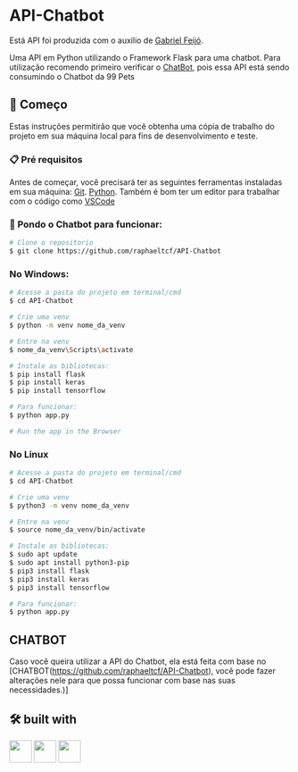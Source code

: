 # API-Chatbot

Está API foi produzida com o auxilio de [Gabriel Feijó](https://github.com/GabrielFeijo).

Uma API em Python utilizando o Framework Flask para uma chatbot. 
Para utilização recomendo primeiro verificar o [ChatBot](https://github.com/raphaeltcf/Chatbot), pois essa API está sendo consumindo o Chatbot da 99 Pets


## 🚀 Começo

Estas instruções permitirão que você obtenha uma cópia de trabalho do projeto em sua máquina local para fins de desenvolvimento e teste.

### 📋 Pré requisitos

Antes de começar, você precisará ter as seguintes ferramentas instaladas em sua máquina:
[Git](https://git-scm.com).
[Python](https://www.python.org/).
Também é bom ter um editor para trabalhar com o código como [VSCode](https://code.visualstudio.com/)

### 🎲 Pondo o Chatbot para funcionar:

```bash
# Clone o repositorio
$ git clone https://github.com/raphaeltcf/API-Chatbot
```

### No Windows: 

```bash
# Acesse a pasta do projeto em terminal/cmd
$ cd API-Chatbot

# Crie uma venv
$ python -m venv nome_da_venv

# Entre na venv
$ nome_da_venv\Scripts\activate

# Instale as bibliotecas: 
$ pip install flask 
$ pip install keras 
$ pip install tensorflow

# Para funcionar:
$ python app.py

# Run the app in the Browser
```

### No Linux

```bash
# Acesse a pasta do projeto em terminal/cmd
$ cd API-Chatbot

# Crie uma venv
$ python3 -m venv nome_da_venv

# Entre na venv
$ source nome_da_venv/bin/activate

# Instale as bibliotecas: 
$ sudo apt update
$ sudo apt install python3-pip
$ pip3 install flask 
$ pip3 install keras 
$ pip3 install tensorflow

# Para funcionar: 
$ python app.py

```

## CHATBOT 

Caso você queira utilizar a API do Chatbot, ela está feita com base no [CHATBOT(https://github.com/raphaeltcf/API-Chatbot), você pode fazer alterações nele para que possa funcionar com base nas suas necessidades.)]


## 🛠️ built with
<img src="https://cdn.jsdelivr.net/gh/devicons/devicon/icons/python/python-original.svg" width="40" height="40" />  <img src="https://cdn.jsdelivr.net/gh/devicons/devicon/icons/tensorflow/tensorflow-original.svg" width="40" height="40" /> <img src="https://cdn.jsdelivr.net/gh/devicons/devicon/icons/flask/flask-original.svg" width="40" height="40" />
